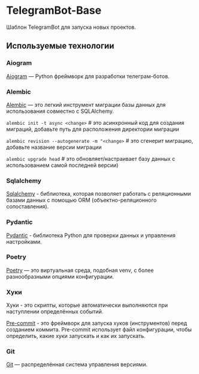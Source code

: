 # TelegramBot-Base

Шаблон TelegramBot для запуска новых проектов.

## Используемые технологии

### Aiogram

[Aiogram](https://docs.aiogram.dev/) — Python фреймворк для разработки телеграм-ботов.

### Alembic

[Alembic](https://alembic.sqlalchemy.org/en/latest/) — это легкий инструмент миграции базы данных для использования совместно с SQLAlchemy.

`alembic init -t async <change>` # это асинхронный код для создания миграций, добавьте путь для расположения директории миграции

`alembic revision --autogenerate -m "<change>` # это сгенерит миграцию, добавьте название версии миграции

`alembic upgrade head` # это обновляет/настраивает базу данных с использованием самой последней версии)

### Sqlalchemy

[Sqlalchemy](https://docs.sqlalchemy.org/) - библиотека, которая позволяет работать с реляционными базами данных с помощью ORM (объектно-реляционного сопоставления).

### Pydantic

[Pydantic](https://docs.pydantic.dev/latest/) - библиотека Python для проверки данных и управления настройками.

### Poetry

[Poetry](https://python-poetry.org/) — это виртуальная среда, подобная venv, с более разнообразными опциями конфигурации.

### Хуки

Хуки - это скрипты, которые автоматически выполняются при наступлении определённых событий.

[Pre-commit](https://pre-commit.com/) - это фреймворк для запуска хуков (инструментов) перед созданием коммита. Pre-commit использует файл конфигурации, чтобы определить, какие хуки запускать и как их запускать.

### Git

[Git](https://git-scm.com/) — распределённая система управления версиями.
